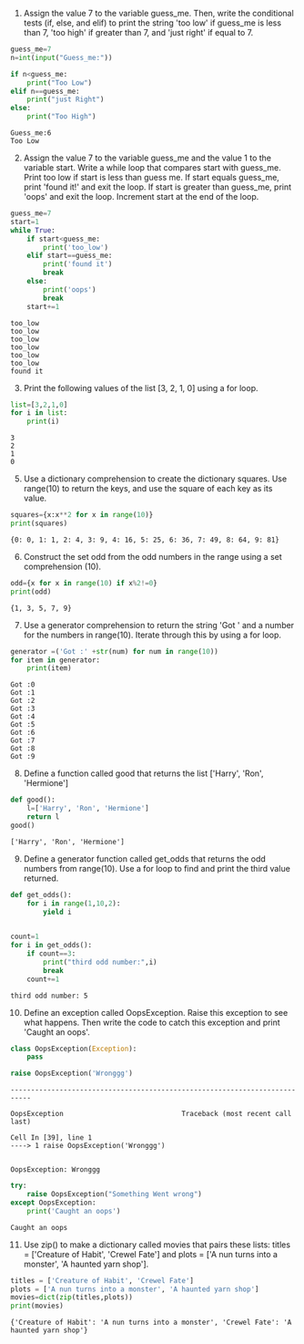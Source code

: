 1. Assign the value 7 to the variable guess_me. Then, write the conditional tests (if, else, and elif) to print the string 'too low' if guess_me is less than 7, 'too high' if greater than 7, and 'just right' if equal to 7.

```python
guess_me=7
n=int(input("Guess_me:"))

if n<guess_me:
    print("Too Low")
elif n==guess_me:
    print("just Right")
else:
    print("Too High")
```

    Guess_me:6
    Too Low
    
2. Assign the value 7 to the variable guess_me and the value 1 to the variable start. Write a while loop that compares start with guess_me. Print too low if start is less than guess me. If start equals guess_me, print 'found it!' and exit the loop. If start is greater than guess_me, print 'oops' and exit the loop. Increment start at the end of the loop.

```python
guess_me=7
start=1
while True:
    if start<guess_me:
        print('too_low')
    elif start==guess_me:
        print('found it')
        break
    else:
        print('oops')
        break
    start+=1
```

    too_low
    too_low
    too_low
    too_low
    too_low
    too_low
    found it
    
3. Print the following values of the list [3, 2, 1, 0] using a for loop.



```python
list=[3,2,1,0]
for i in list:
    print(i)
```

    3
    2
    1
    0
    
5. Use a dictionary comprehension to create the dictionary squares. Use range(10) to return the keys, and use the square of each key as its value.

```python
squares={x:x**2 for x in range(10)}
print(squares)
```

    {0: 0, 1: 1, 2: 4, 3: 9, 4: 16, 5: 25, 6: 36, 7: 49, 8: 64, 9: 81}
    
6. Construct the set odd from the odd numbers in the range using a set comprehension (10).

```python
odd={x for x in range(10) if x%2!=0}
print(odd)
```

    {1, 3, 5, 7, 9}
    
7. Use a generator comprehension to return the string 'Got ' and a number for the numbers in range(10). Iterate through this by using a for loop.

```python
generator =('Got :' +str(num) for num in range(10))
for item in generator:
    print(item)
```

    Got :0
    Got :1
    Got :2
    Got :3
    Got :4
    Got :5
    Got :6
    Got :7
    Got :8
    Got :9
    
8. Define a function called good that returns the list ['Harry', 'Ron', 'Hermione']

```python
def good():
    l=['Harry', 'Ron', 'Hermione']
    return l
good()
```




    ['Harry', 'Ron', 'Hermione']


9. Define a generator function called get_odds that returns the odd numbers from range(10). Use a for loop to find and print the third value returned.

```python
def get_odds():
    for i in range(1,10,2):
        yield i
       
```


```python
count=1
for i in get_odds():
    if count==3:
        print("third odd number:",i)
        break
    count+=1
```

    third odd number: 5
    
10. Define an exception called OopsException. Raise this exception to see what happens. Then write the code to catch this exception and print 'Caught an oops'.

```python
class OopsException(Exception):
    pass
```


```python
raise OopsException('Wronggg')

```


    ---------------------------------------------------------------------------

    OopsException                             Traceback (most recent call last)

    Cell In [39], line 1
    ----> 1 raise OopsException('Wronggg')
    

    OopsException: Wronggg



```python
try:
    raise OopsException("Something Went wrong")
except OopsException:
    print('Caught an oops')
```

    Caught an oops
    
11. Use zip() to make a dictionary called movies that pairs these lists: titles = ['Creature of Habit', 'Crewel Fate'] and plots = ['A nun turns into a monster', 'A haunted yarn shop'].

```python
titles = ['Creature of Habit', 'Crewel Fate'] 
plots = ['A nun turns into a monster', 'A haunted yarn shop']
movies=dict(zip(titles,plots))
print(movies)
```

    {'Creature of Habit': 'A nun turns into a monster', 'Crewel Fate': 'A haunted yarn shop'}
    
